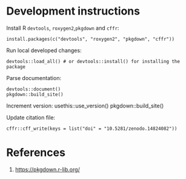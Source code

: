 # Development instructions

Install R `devtools`, `roxygen2`,`pkgdown` and `cffr`:

    install.packages(c("devtools", "roxygen2", "pkgdown", "cffr"))

Run local developed changes:

    devtools::load_all() # or devtools::install() for installing the package

Parse documentation:

    devtools::document()
    pkgdown::build_site()

Increment version:
    usethis::use_version()
    pkgdown::build_site()

Update citation file:

    cffr::cff_write(keys = list("doi" = "10.5281/zenodo.14824082"))

# References
1. https://pkgdown.r-lib.org/